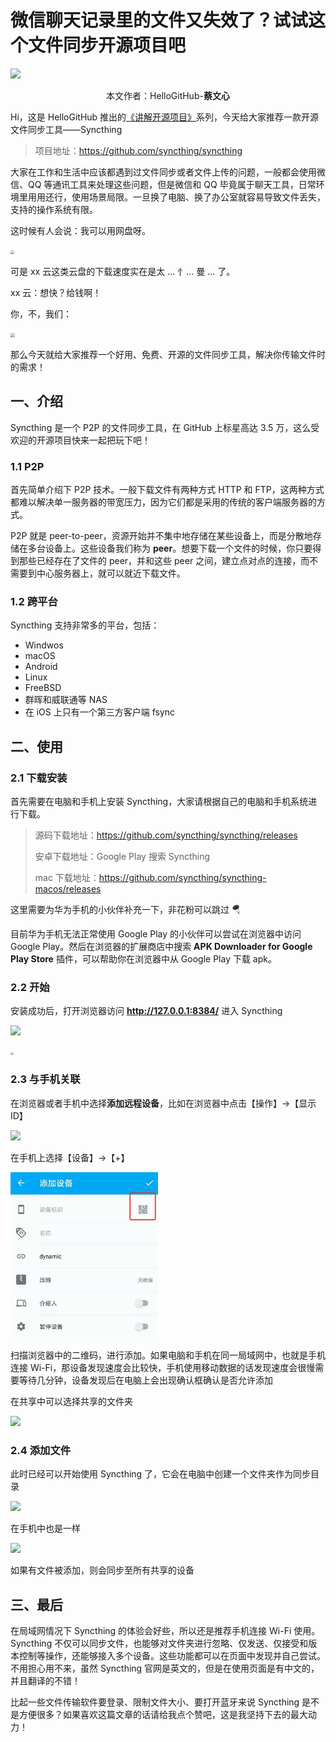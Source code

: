 # 微信聊天记录里的文件又失效了？试试这个文件同步开源项目吧

![](images/0.jpg)

<p align="center">本文作者：HelloGitHub-<strong>蔡文心</strong></p>

Hi，这是 HelloGitHub 推出的[《讲解开源项目》](https://github.com/HelloGitHub-Team/Article)系列，今天给大家推荐一款开源文件同步工具——Syncthing

> 项目地址：https://github.com/syncthing/syncthing

大家在工作和生活中应该都遇到过文件同步或者文件上传的问题，一般都会使用微信、QQ 等通讯工具来处理这些问题，但是微信和 QQ 毕竟属于聊天工具，日常环境里用用还行，使用场景局限。一旦换了电脑、换了办公室就容易导致文件丢失，支持的操作系统有限。

这时候有人会说：我可以用网盘呀。

<img src="./images/1.jpg" style="zoom:40%;" />

可是 xx 云这类云盘的下载速度实在是太 … 忄… 曼 … 了。

xx 云：想快？给钱啊！

你，不，我们：

<img src="images/2.jpg" style="zoom:45%;" />

那么今天就给大家推荐一个好用、免费、开源的文件同步工具，解决你传输文件时的需求！

## 一、介绍

Syncthing 是一个 P2P 的文件同步工具，在 GitHub 上标星高达 3.5 万，这么受欢迎的开源项目快来一起把玩下吧！

### 1.1 P2P

首先简单介绍下 P2P 技术。一般下载文件有两种方式 HTTP 和 FTP，这两种方式都难以解决单一服务器的带宽压力，因为它们都是采用的传统的客户端服务器的方式。

P2P 就是 peer-to-peer，资源开始并不集中地存储在某些设备上，而是分散地存储在多台设备上。这些设备我们称为 **peer**。想要下载一个文件的时候，你只要得到那些已经存在了文件的 peer，并和这些 peer 之间，建立点对点的连接，而不需要到中心服务器上，就可以就近下载文件。

### 1.2 跨平台

Syncthing 支持非常多的平台，包括：

- Windwos
- macOS
- Android
- Linux
- FreeBSD
- 群晖和威联通等 NAS
- 在 iOS 上只有一个第三方客户端 fsync

## 二、使用

### 2.1 下载安装

首先需要在电脑和手机上安装 Syncthing，大家请根据自己的电脑和手机系统进行下载。

> 源码下载地址：https://github.com/syncthing/syncthing/releases
>
> 安卓下载地址：Google Play 搜索 Syncthing
>
> mac 下载地址：https://github.com/syncthing/syncthing-macos/releases

这里需要为华为手机的小伙伴补充一下，非花粉可以跳过 🪂

目前华为手机无法正常使用 Google Play 的小伙伴可以尝试在浏览器中访问 Google Play。然后在浏览器的扩展商店中搜索 **APK Downloader for Google Play Store** 插件，可以帮助你在浏览器中从 Google Play 下载 apk。

### 2.2 开始

安装成功后，打开浏览器访问 **http://127.0.0.1:8384/** 进入 Syncthing

![](images/3.png)

<img src="images/4.jpeg" style="zoom:30%;" />

### 2.3 与手机关联

在浏览器或者手机中选择**添加远程设备**，比如在浏览器中点击【操作】→【显示 ID】

![](images/5.png)

在手机上选择【设备】→【+】

<img src="images/6.png" style="zoom:33%;" />

扫描浏览器中的二维码，进行添加。如果电脑和手机在同一局域网中，也就是手机连接 Wi-Fi，那设备发现速度会比较快，手机使用移动数据的话发现速度会很慢需要等待几分钟，设备发现后在电脑上会出现确认框确认是否允许添加

在共享中可以选择共享的文件夹

![](images/7.png)

### 2.4 添加文件

此时已经可以开始使用 Syncthing 了，它会在电脑中创建一个文件夹作为同步目录

![](images/8.png)

在手机中也是一样

![](images/9.png)

如果有文件被添加，则会同步至所有共享的设备

## 三、最后

在局域网情况下 Syncthing 的体验会好些，所以还是推荐手机连接 Wi-Fi 使用。Syncthing 不仅可以同步文件，也能够对文件夹进行忽略、仅发送、仅接受和版本控制等操作，还能够接入多个设备。这些功能都可以在页面中发现并自己尝试。不用担心用不来，虽然 Syncthing 官网是英文的，但是在使用页面是有中文的，并且翻译的不错！

比起一些文件传输软件要登录、限制文件大小、要打开蓝牙来说 Syncthing 是不是方便很多？如果喜欢这篇文章的话请给我点个赞吧，这是我坚持下去的最大动力！
